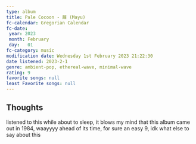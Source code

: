 ```yaml
---
type: album 
title: Pale Cocoon - 繭 (Mayu) 
fc-calendar: Gregorian Calendar
fc-date: 
 year: 2023
 month: February
 day:   01
fc-category: music
modification date: Wednesday 1st February 2023 21:22:30
date listened: 2023-2-1 
genre: ambient-pop, ethereal-wave, minimal-wave
rating: 9
favorite songs: null
least Favorite songs: null
---
```

## Thoughts

listened to this while about to sleep, it blows my mind that this album came out in 1984, waayyyy ahead of its time, for sure
an easy 9, idk what else to say about this